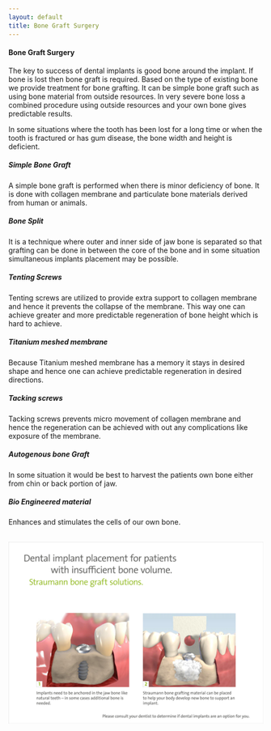 ```yaml
---
layout: default
title: Bone Graft Surgery
---
```

<h4>Bone Graft Surgery</h4>
<p></p>
<p>The key to success of dental implants is good bone around the implant. If bone is lost then bone graft is required. Based on the type of existing bone we provide treatment for bone grafting. It can be simple bone graft such as using bone material from outside resources. In very severe bone loss a combined procedure using outside resources and your own bone gives predictable results.  </p>

<p>In some situations where the tooth has been lost for a long time or when the tooth is fractured or has gum disease, the bone width and height is deficient.
</p>
<h5>Simple Bone Graft</h5>
<p>A simple bone graft is performed when there is minor deficiency of bone. It is done with collagen membrane and particulate bone materials derived from human or animals. 
</p>

<h5>Bone Split</h5>
<p>It is a technique where outer and inner side of jaw bone is separated so that grafting can be done in between the core of the bone and in some situation simultaneous implants placement may be possible.
</p>

<h5>Tenting Screws</h5>
<p>Tenting screws are utilized to provide extra support to collagen membrane and hence it prevents the collapse of the membrane. This way one can achieve greater and more predictable regeneration of bone height which is hard to achieve.
</p>

<h5>Titanium meshed membrane</h5>
<p>Because Titanium meshed membrane has a memory it stays in desired shape and hence one can achieve predictable regeneration in desired directions.
</p>

<h5>Tacking screws</h5>
<p>Tacking screws prevents micro movement of collagen membrane and hence the regeneration can be achieved with out any complications like exposure of the membrane.
</p>

<h5>Autogenous bone Graft</h5>
<p>In some situation it would be best to harvest the patients own bone either from chin or back portion of jaw.
</p>
<h5>Bio Engineered material</h5>
<p>Enhances and stimulates the cells of our own bone.
</p>


<p>
<br />
<img alt="Dental implant placement for insufficient bone volume" src="/images/Dental_implant_placement_for_insufficient_bone_volume.jpg" />
</p>